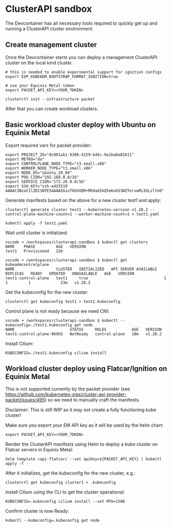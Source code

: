 # ClusterAPI sandbox

The Devcontainer has all necessary tools required to quickly get up and running a ClusterAPI cluster environment.

## Create management cluster

Once the Devcontainer starts you can deploy a management ClusterAPI cluster on the local kind cluster.

```
# this is needed to enable experimental support for ignition configs
export EXP_KUBEADM_BOOTSTRAP_FORMAT_IGNITION=true

# use your Equinix Metal token
export PACKET_API_KEY=<YOUR_TOKEN>

clusterctl init --infrastructure packet
```

After that you can create workload clusters.


## Basic workload cluster deploy with Ubuntu on Equinix Metal

Export required vars for packet provider:
```
export PROJECT_ID="dc001ab1-9386-4159-b45c-9a1ba0a81611"
export METRO="da"
export CONTROLPLANE_NODE_TYPE="t3.small.x86"
export WORKER_NODE_TYPE="t3.small.x86"
export NODE_OS="ubuntu_20_04"
export POD_CIDR="192.168.0.0/16"
export SERVICE_CIDR="172.26.0.0/16"
export SSH_KEY="ssh-ed25519 AAAAC3NzaC1lZDI1NTE5AAAAIGzxTkbVXQR+RRdadSkQ5eKxG53WZTervwMi3GLzlYoO"
```

Generate manifests based on the above for a new cluster test1 and apply:
```
clusterctl generate cluster test1 --kubernetes-version v1.28.2 --control-plane-machine-count=1 --worker-machine-count=1 > test1.yaml

kubectl apply -f test1.yaml
```

Wait until cluster is initialized:
```
vscode ➜ /workspaces/clusterapi-sandbox $ kubectl get clusters
NAME    PHASE         AGE   VERSION
test1   Provisioned   22m   

vscode ➜ /workspaces/clusterapi-sandbox $ kubectl get kubeadmcontrolplane
NAME                  CLUSTER   INITIALIZED   API SERVER AVAILABLE   REPLICAS   READY   UPDATED   UNAVAILABLE   AGE   VERSION
test1-control-plane   test1     true                                 1                  1         1             23m   v1.28.2
```

Get the kubeconfig for the new cluster:
```
clusterctl get kubeconfig test1 > test1.kubeconfig
```

Control plane is not ready because we need CNI:
```
vscode ➜ /workspaces/clusterapi-sandbox $ kubectl --kubeconfig=./test1.kubeconfig get node
NAME                        STATUS     ROLES           AGE   VERSION
test1-control-plane-969h5   NotReady   control-plane   18m   v1.28.2
```

Install Cilium:
```
KUBECONFIG=./test1.kubeconfig cilium install
```

## Workload cluster deploy using Flatcar/Ignition on Equinix Metal

This is not supported currently by the packet provider (see https://github.com/kubernetes-sigs/cluster-api-provider-packet/issues/495) so we need to manually craft the manifests.

Disclaimer: This is still WIP so it may not create a fully functioning kube cluster!

Make sure you export your EM API key as it will be used by the helm chart:
```
export PACKET_API_KEY=<YOUR_TOKEN>
```

Render the ClusterAPI manifests using Helm to deploy a kube cluster on Flatcar servers in Equinix Metal:
```
helm template capi-flatcar/ --set apiKey=${PACKET_API_KEY} | kubectl apply -f -
```

After it initializes, get the kubeconfig for the new cluster, e.g.:
```
clusterctl get kubeconfig cluster1 > .kubeconfig
```

Install Cilium using the CLI to get the cluster operational:
```
KUBECONFIG=.kubeconfig cilium install --set MTU=1500
```

Confirm cluster is now Ready:
```
kubectl --kubeconfig=.kubeconfig get node
```

